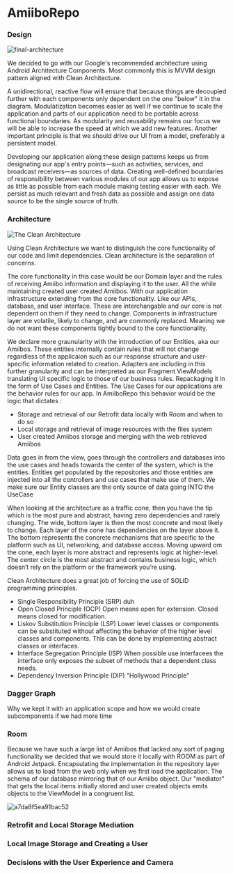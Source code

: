 # AmiiboRepo

### Design

![final-architecture](https://user-images.githubusercontent.com/7444521/103432363-a4204080-4bab-11eb-8482-30557d54cfb6.png)

We decided to go with our Google's recommended architecture using Android Architecture Components.  Most commonly this is MVVM design pattern aligned with Clean Architecture.


A unidirectional, reactive flow will ensure that because things are decoupled further with each components only dependent on the one "below" it in the diagram.  Modulatization becomes easier as well if we continue to scale the application and parts of our application need to be portable across functional boundaries.  As modularity and reusability remains our focus we will be able to increase the speed at which we add new features. Another important principle is that we should drive our UI from a model, preferably a persistent model.


Developing our application along these design patterns keeps us from designating our app's entry points—such as activities, services, and broadcast receivers—as sources of data.  Creating well-defined boundaries of responsibility between various modules of our app allows us to expose as little as possible from each module making testing easier with each.  We persist as much relevant and fresh data as possible and assign one data source to be the single source of truth.

### Architecture

![The Clean Architecture](https://user-images.githubusercontent.com/7444521/103781150-ef9b7a00-5003-11eb-8d1c-1e41fbf1bb22.png)

Using Clean Architecture we want to distinguish the core functionality of our code and limit dependencies.  Clean architecture is the separation of concerns. 


The core functionality in this case would be our Domain layer and the rules of receiving Amiibo information and displaying it to the user.  All the while maintaining created user created Amiibos.  With our application infrastructure extending from the core functionality.  Like our APIs, database, and user interface.  These are interchangable and our core is not dependent on them if they need to change.  Components in infrastructure layer are volatile, likely to change, and are commonly replaced.  Meaning we do not want these components tightly bound to the core functionality.  

We declare more graunularity with the introduction of our Entities, aka our Amiibos.  These entities internally contain rules that will not change regardless of the applicaion such as our response structure and user-specific information related to creation.  Adapters are including in this further granularity and can be interpreted as our Fragment ViewModels translating UI specific logic to those of our business rules.  Repackaging it in the form of Use Cases and Entities.  The Use Cases for our applications are the behavior rules for our app.  In AmiiboRepo this behavior would be the logic that dictates :
- Storage and retrieval of our Retrofit data locally with Room and when to do so
- Local storage and retrieval of image resources with the files system
- User created Amiibos storage and merging with the web retrieved Amiibos


Data goes in from the view, goes through the controllers and databases into the use cases and heads towards the center of the system, which is the entities.  Entities get populated by the repositories and those entities are injected into all the controllers and use cases that make use of them.  We make sure our Entity classes are the only source of data going INTO the UseCase


When looking at the architecture as a traffic cone, then you have the tip which is the most pure and abstract, having zero dependencies and rarely changing. The wide, bottom layer is then the most concrete and most likely to change. Each layer of the cone has dependencies on the layer above it.  The bottom represents the concrete mechanisms that are specific to the platform such as UI, networking, and database access. Moving upward om the cone, each layer is more abstract and represents logic at higher-level. The center circle is the most abstract and contains business logic, which doesn’t rely on the platform or the framework you’re using.


Clean Architecture does a great job of forcing the use of SOLID programming principles.  
- Single Responsibility Principle (SRP) duh
- Open Closed Principle (OCP) Open means open for extension. Closed means closed for modification.
- Liskov Substitution Principle (LSP) Lower level classes or components can be substituted without affecting the behavior of the higher level classes and components. This can be done by implementing abstract classes or interfaces.
- Interface Segregation Principle (ISP) When possible use interfacees the interface only exposes the subset of methods that a dependent class needs.
- Dependency Inversion Principle (DIP) "Hollywood Principle"

### Dagger Graph
Why we kept it with an application scope and how we would create subcomponents if we had more time

### Room

Because we have such a large list of Amiibos that lacked any sort of paging functionality we decided that we would store it locally with ROOM as part of Android Jetpack.  Encapsulating the implementation in the repository layer allows us to load from the web only when we first load the application.  The schema of our database mirroring that of our Amiibo object.  Our "mediator" that gets the local items initially stored and user created objects emits objects to the ViewModel in a congruent list.

![a7da8f5ea91bac52](https://user-images.githubusercontent.com/7444521/103432470-4db40180-4bad-11eb-9511-4af5ea1613a3.png)

### Retrofit and Local Storage Mediation



### Local Image Storage and Creating a User

### Decisions with the User Experience and Camera
